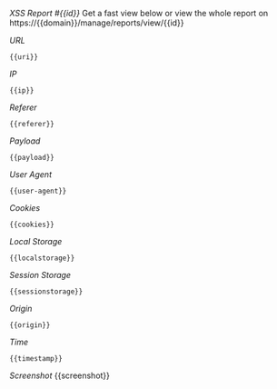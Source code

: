 *XSS Report #{{id}}*
Get a fast view below or view the whole report on https://{{domain}}/manage/reports/view/{{id}}

*URL*
```
{{uri}}
```
*IP*
```
{{ip}}
```
*Referer*
```
{{referer}}
```
*Payload*
```
{{payload}}
```
*User Agent*
```
{{user-agent}}
```
*Cookies*
```
{{cookies}}
```
*Local Storage*
```
{{localstorage}}
```
*Session Storage*
```
{{sessionstorage}}
```
*Origin*
```
{{origin}}
```
*Time*
```
{{timestamp}}
```
*Screenshot*
{{screenshot}}